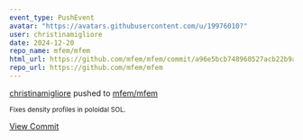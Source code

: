 ```yaml
---
event_type: PushEvent
avatar: "https://avatars.githubusercontent.com/u/19976010?"
user: christinamigliore
date: 2024-12-20
repo_name: mfem/mfem
html_url: https://github.com/mfem/mfem/commit/a96e5bcb748960527acb22b9ad3b19ac8f770cb1
repo_url: https://github.com/mfem/mfem
---
```


<a href='https://github.com/christinamigliore' target='_blank'>christinamigliore</a> pushed to <a href='https://github.com/mfem/mfem' target='_blank'>mfem/mfem</a>

<small>Fixes density profiles in poloidal SOL.</small>

<a href='https://github.com/mfem/mfem/commit/a96e5bcb748960527acb22b9ad3b19ac8f770cb1' target='_blank'>View Commit</a>